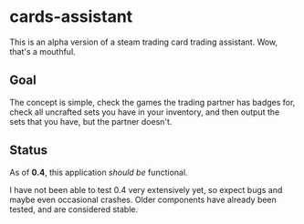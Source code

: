 # cards-assistant

This is an alpha version of a steam trading card trading assistant. Wow, that's a mouthful.

## Goal

The concept is simple, check the games the trading partner has badges for, check all uncrafted sets you have in your inventory,
and then output the sets that you have, but the partner doesn't.

## Status

As of __0.4__, this application *should be* functional.

I have not been able to test 0.4 very extensively yet, so expect bugs and maybe even occasional crashes.
Older components have already been tested, and are considered stable.

